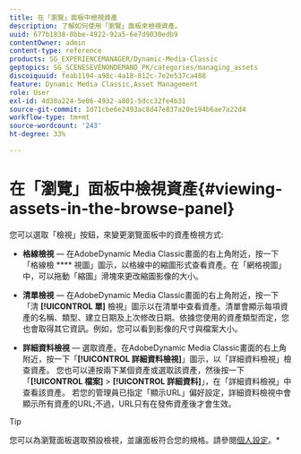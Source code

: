 ```yaml
---
title: 在「瀏覽」面板中檢視資產
description: 了解如何使用「瀏覽」面板來檢視資產。
uuid: 677b1838-0bbe-4922-92a5-6e7d9030edb9
contentOwner: admin
content-type: reference
products: SG_EXPERIENCEMANAGER/Dynamic-Media-Classic
geptopics: SG_SCENESEVENONDEMAND_PK/categories/managing_assets
discoiquuid: feab1194-a98c-4a18-812c-7e2e537ca488
feature: Dynamic Media Classic,Asset Management
role: User
exl-id: 4d38a224-5e06-4932-a801-5dcc32fe4b31
source-git-commit: 1d71cbe6e2493ac8d47e837a20e194b6ae7a22d4
workflow-type: tm+mt
source-wordcount: '243'
ht-degree: 33%

---
```


# 在「瀏覽」面板中檢視資產{#viewing-assets-in-the-browse-panel}

您可以選取「檢視」按鈕，來變更瀏覽面板中的資產檢視方式:

* **格線檢視**  — 在AdobeDynamic Media Classic畫面的右上角附近，按一下「格線檢 **** 視圖」圖示，以格線中的縮圖形式查看資產。在「網格視圖」中，可以拖動「縮圖」滑塊來更改縮圖影像的大小。

* **清單檢視**  — 在AdobeDynamic Media Classic畫面的右上角附近，按一下「清 **[!UICONTROL 單]** 檢視」圖示以在清單中查看資產。清單會顯示每項資產的名稱、類型、建立日期及上次修改日期。依據您使用的資產類型而定，您也會取得其它資訊。例如，您可以看到影像的尺寸與檔案大小。

* **詳細資料檢視**  — 選取資產。在AdobeDynamic Media Classic畫面的右上角附近，按一下「**[!UICONTROL 詳細資料檢視]**」圖示，以「詳細資料檢視」檢查資產。 您也可以連按兩下某個資產或選取該資產，然後按一下「**[!UICONTROL 檔案]** > **[!UICONTROL 詳細資料]**」，在「詳細資料檢視」中查看該資產。 若您的管理員已指定「顯示URL」偏好設定，詳細資料檢視中會顯示所有資產的URL;不過，URL只有在發佈資產後才會生效。

>[!TIP]
>
>您可以為瀏覽面板選取預設檢視，並讓面板符合您的規格。請參閱[個人設定](personal-setup.md#personal_setup)。*
